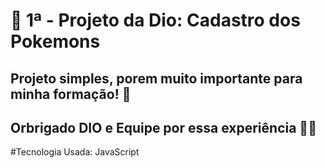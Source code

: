 # 📝 1ª - Projeto da Dio: Cadastro dos Pokemons 
## Projeto simples, porem muito importante para minha formação! 📖
## Orbrigado DIO e Equipe por essa experiência 🤝🫡

#Tecnologia Usada:
   JavaScript
